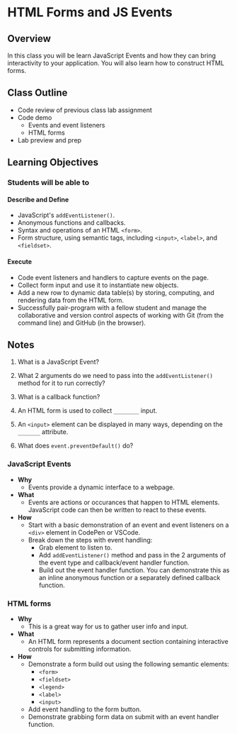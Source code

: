 # HTML Forms and JS Events

## Overview

In this class you will be learn JavaScript Events and how they can bring interactivity to your application. You will also learn how to construct HTML forms.

## Class Outline

- Code review of previous class lab assignment
- Code demo
  - Events and event listeners
  - HTML forms
- Lab preview and prep

## Learning Objectives

### Students will be able to

#### Describe and Define

- JavaScript's `addEventListener()`.
- Anonymous functions and callbacks.
- Syntax and operations of an HTML `<form>`.
- Form structure, using semantic tags, including `<input>`, `<label>`, and `<fieldset>`.

#### Execute

- Code event listeners and handlers to capture events on the page.
- Collect form input and use it to instantiate new objects.
- Add a new row to dynamic data table(s) by storing, computing, and rendering data from the HTML form.
- Successfully pair-program with a fellow student and manage the collaborative and version control aspects of working with Git (from the command line) and GitHub (in the browser).

## Notes

1. What is a JavaScript Event?

1. What 2 arguments do we need to pass into the `addEventListener()` method for it to run correctly?

1. What is a callback function?

1. An HTML form is used to collect `________` input.

1. An `<input>` element can be displayed in many ways, depending on the `_______` attribute.

1. What does `event.preventDefault()` do?


### JavaScript Events

- **Why**
  - Events provide a dynamic interface to a webpage.
- **What**
  - Events are actions or occurances that happen to HTML elements. JavaScript code can then be written to react to these events.
- **How**
  - Start with a basic demonstration of an event and event listeners on a `<div>` element in CodePen or VSCode.
  - Break down the steps with event handling:
    - Grab element to listen to.
    - Add `addEventListener()` method and pass in the 2 arguments of the event type and callback/event handler function.
    - Build out the event handler function. You can demonstrate this as an inline anonymous function or a separately defined callback function.

### HTML forms

- **Why**
  - This is a great way for us to gather user info and input.
- **What**
  - An HTML form represents a document section containing interactive controls for submitting information.
- **How**
  - Demonstrate a form build out using the following semantic elements:
    - `<form>`
    - `<fieldset>`
    - `<legend>`
    - `<label>`
    - `<input>`
  - Add event handling to the form button.
  - Demonstrate grabbing form data on submit with an event handler function.
